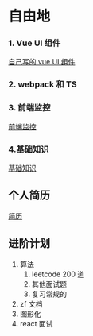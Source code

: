 # 自由地

### 1. Vue UI 组件

[自己写的 vue UI 组件](https://github.com/iSAM2016/UI)

### 2. webpack 和 TS

### 3. 前端监控

[前端监控](./content/monitor/index.md)

### 4.基础知识

[基础知识](./interview.md)

## 个人简历

[简历](https://github.com/iSAM2016/iSAM2016.github.io/issues/1)

## 进阶计划

1. 算法
    1. leetcode 200 道
    2. 其他面试题
    3. 复习常规的
2. zf 文档
3. 图形化
4. react 面试
